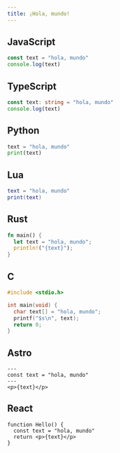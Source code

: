 ```yaml
---
title: ¡Hola, mundo!
---
```


## JavaScript

```js
const text = "hola, mundo"
console.log(text)
```

## TypeScript

```ts
const text: string = "hola, mundo"
console.log(text)
```

## Python

```py
text = "hola, mundo"
print(text)
```

## Lua

```lua
text = "hola, mundo"
print(text)
```

## Rust

```rs
fn main() {
  let text = "hola, mundo";
  println!("{text}");
}
```

## C

```c
#include <stdio.h>

int main(void) {
  char text[] = "hola, mundo";
  printf("$s\n", text);
  return 0;
}
```

## Astro

```astro
---
const text = "hola, mundo"
---
<p>{text}</p>
```

## React

```tsx
function Hello() {
  const text = "hola, mundo"
  return <p>{text}</p>
}
```
